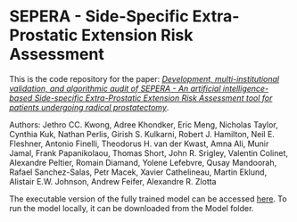 # SEPERA - Side-Specific Extra-Prostatic Extension Risk Assessment
This is the code repository for the paper: [*Development, multi-institutional validation, and algorithmic audit of SEPERA - An artificial intelligence-based Side-specific Extra-Prostatic Extension Risk Assessment tool for patients undergoing radical prostatectomy*](#).

Authors: Jethro CC. Kwong, Adree Khondker, Eric Meng, Nicholas Taylor, Cynthia Kuk, Nathan Perlis, Girish S. Kulkarni, Robert J. Hamilton, Neil E. Fleshner, Antonio Finelli, Theodorus H. van der Kwast, Amna Ali, Munir Jamal, Frank Papanikolaou, Thomas Short, John R. Srigley, Valentin Colinet, Alexandre Peltier, Romain Diamand, Yolene Lefebvre, Qusay Mandoorah, Rafael Sanchez-Salas, Petr Macek, Xavier Cathelineau, Martin Eklund, Alistair E.W. Johnson, Andrew Feifer, Alexandre R. Zlotta

The executable version of the fully trained model can be accessed [here](https://sepera.streamlitapp.com). To run the model locally, it can be downloaded from the Model folder.
